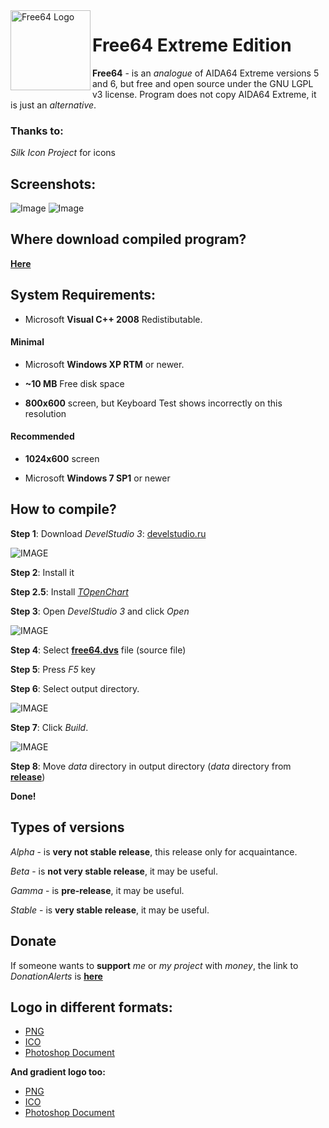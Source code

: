 <img width="128" height="128" align="left" alt="Free64 Logo" src="https://github.com/emil0911/free64/blob/master/free64-logo.png">   

# Free64 Extreme Edition

**Free64** - is an *analogue* of AIDA64 Extreme versions 5 and 6, but free and open source under the GNU LGPL v3 license.
Program does not copy AIDA64 Extreme, it is just an *alternative*.

### Thanks to:
*Silk Icon Project* for icons

## Screenshots:

![Image](https://raw.githubusercontent.com/emil0911/free64/master/screen1.png?raw=true "Screenshot")
![Image](https://raw.githubusercontent.com/emil0911/free64/master/screen2.png?raw=true "Screenshot")

## Where download compiled program?

[**Here**](https://github.com/emil0911/free64/releases)

## System Requirements:
+ Microsoft **Visual C++ 2008** Redistibutable.

#### Minimal
  + Microsoft **Windows XP RTM** or newer. 
  
  + **~10 MB** Free disk space
  
  + **800x600** screen, but Keyboard Test shows incorrectly on this resolution

#### Recommended
  + **1024x600** screen
  
  + Microsoft **Windows 7 SP1** or newer

## How to compile?

**Step 1**: Download *DevelStudio 3*: [develstudio.ru](http://develstudio.ru)

![IMAGE](screens/how_to_start/1.png?raw=true)

**Step 2**: Install it

**Step 2.5**: Install *[TOpenChart](https://github.com/emil0911/openChart)*

**Step 3**: Open *DevelStudio 3* and click *Open*

![IMAGE](screens/how_to_start/2.png?raw=true)

**Step 4**: Select **[free64.dvs](free64.dvs?raw=true)** file (source file)

**Step 5**: Press *F5* key

**Step 6**: Select output directory.

![IMAGE](screens/how_to_start/3.png?raw=true)

**Step 7**: Click *Build*.

![IMAGE](screens/how_to_start/4.png?raw=true)

**Step 8**: Move *data* directory in output directory (*data* directory from **[release](https://github.com/emil0911/free64/releases)**)

**Done!**

## Types of versions

*Alpha* - is **very not stable release**, this release only for acquaintance.

*Beta* - is **not very stable release**, it may be useful.

*Gamma* - is **pre-release**, it may be useful.

*Stable* - is **very stable release**, it may be useful.

## Donate
If someone wants to **support** *me* or *my project* with *money*, the link to *DonationAlerts* is [**here**](https://donationalerts.com/r/emildalalyan)

## Logo in different formats:
  - [PNG](https://github.com/emil0911/free64/blob/master/free64-logo.png?raw=true)
  - [ICO](https://github.com/emil0911/free64/blob/master/free64-logo.ico?raw=true)
  - [Photoshop Document](https://github.com/emil0911/free64/blob/master/free64-logo.psd?raw=true)
  
**And gradient logo too:**
  - [PNG](https://github.com/emil0911/free64/blob/master/free64-gradient-logo.png?raw=true)
  - [ICO](https://github.com/emil0911/free64/blob/master/free64-gradient-logo.ico?raw=true)
  - [Photoshop Document](https://github.com/emil0911/free64/blob/master/free64-gradient-logo.psd?raw=true)
